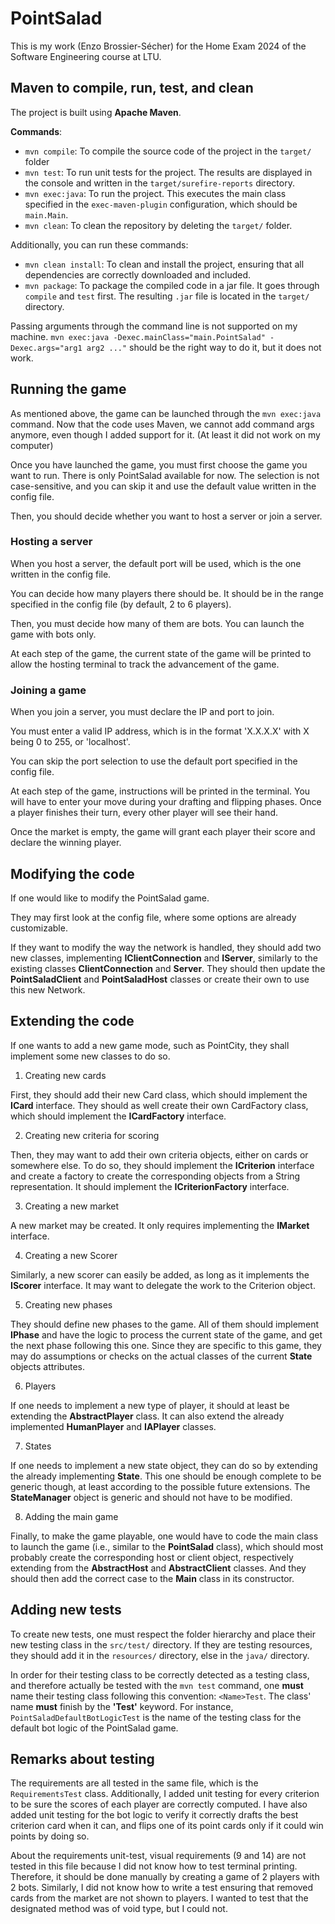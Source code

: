 # PointSalad
This is my work (Enzo Brossier-Sécher) for the Home Exam 2024 of the Software Engineering course at LTU.

## Maven to compile, run, test, and clean

The project is built using **Apache Maven**.

**Commands**:
- `mvn compile`: To compile the source code of the project in the `target/` folder
- `mvn test`: To run unit tests for the project. The results are displayed in the console and written in the `target/surefire-reports` directory.
- `mvn exec:java`: To run the project. This executes the main class specified in the `exec-maven-plugin` configuration, which should be `main.Main`.
- `mvn clean`: To clean the repository by deleting the `target/` folder.

Additionally, you can run these commands:
- `mvn clean install`: To clean and install the project, ensuring that all dependencies are correctly downloaded and included.
- `mvn package`: To package the compiled code in a jar file. It goes through `compile` and `test` first. The resulting `.jar` file is located in the `target/` directory.

Passing arguments through the command line is not supported on my machine. `mvn exec:java -Dexec.mainClass="main.PointSalad" -Dexec.args="arg1 arg2 ..."` should be the right way to do it, but it does not work.

## Running the game

As mentioned above, the game can be launched through the `mvn exec:java` command. Now that the code uses Maven, we cannot add command args anymore, even though I added support for it. (At least it did not work on my computer)

Once you have launched the game, you must first choose the game you want to run. There is only PointSalad available for now. The selection is not case-sensitive, and you can skip it and use the default value written in the config file.

Then, you should decide whether you want to host a server or join a server.

### Hosting a server

When you host a server, the default port will be used, which is the one written in the config file.

You can decide how many players there should be. It should be in the range specified in the config file (by default, 2 to 6 players).

Then, you must decide how many of them are bots. You can launch the game with bots only.

At each step of the game, the current state of the game will be printed to allow the hosting terminal to track the advancement of the game.

### Joining a game

When you join a server, you must declare the IP and port to join.

You must enter a valid IP address, which is in the format 'X.X.X.X' with X being 0 to 255, or 'localhost'.

You can skip the port selection to use the default port specified in the config file.

At each step of the game, instructions will be printed in the terminal. You will have to enter your move during your drafting and flipping phases.
Once a player finishes their turn, every other player will see their hand.

Once the market is empty, the game will grant each player their score and declare the winning player.

## Modifying the code

If one would like to modify the PointSalad game.

They may first look at the config file, where some options are already customizable.

If they want to modify the way the network is handled, they should add two new classes, implementing **IClientConnection** and **IServer**, similarly to the existing classes **ClientConnection** and **Server**. They should then update the **PointSaladClient** and **PointSaladHost** classes or create their own to use this new Network.

## Extending the code

If one wants to add a new game mode, such as PointCity, they shall implement some new classes to do so.

1. Creating new cards

First, they should add their new Card class, which should implement the **ICard** interface. They should as well create their own CardFactory class, which should implement the **ICardFactory** interface.

2. Creating new criteria for scoring

Then, they may want to add their own criteria objects, either on cards or somewhere else. To do so, they should implement the **ICriterion** interface and create a factory to create the corresponding objects from a String representation. It should implement the **ICriterionFactory** interface.

3. Creating a new market

A new market may be created. It only requires implementing the **IMarket** interface.

4. Creating a new Scorer

Similarly, a new scorer can easily be added, as long as it implements the **IScorer** interface. It may want to delegate the work to the Criterion object.

5. Creating new phases

They should define new phases to the game. All of them should implement **IPhase** and have the logic to process the current state of the game, and get the next phase following this one. Since they are specific to this game, they may do assumptions or checks on the actual classes of the current **State** objects attributes.

6. Players

If one needs to implement a new type of player, it should at least be extending the **AbstractPlayer** class. It can also extend the already implemented **HumanPlayer** and **IAPlayer** classes.

7. States

If one needs to implement a new state object, they can do so by extending the already implementing **State**. This one should be enough complete to be generic though, at least according to the possible future extensions. The **StateManager** object is generic and should not have to be modified.

8. Adding the main game

Finally, to make the game playable, one would have to code the main class to launch the game (i.e., similar to the **PointSalad** class), which should most probably create the corresponding host or client object, respectively extending from the **AbstractHost** and **AbstractClient** classes. And they should then add the correct case to the **Main** class in its constructor.

## Adding new tests

To create new tests, one must respect the folder hierarchy and place their new testing class in the `src/test/` directory. If they are testing resources, they should add it in the `resources/` directory, else in the `java/` directory.

In order for their testing class to be correctly detected as a testing class, and therefore actually be tested with the `mvn test` command, one **must** name their testing class following this convention: `<Name>Test`. The class' name **must** finish by the **'Test'** keyword. For instance, `PointSaladDefaultBotLogicTest` is the name of the testing class for the default bot logic of the PointSalad game.

## Remarks about testing

The requirements are all tested in the same file, which is the `RequirementsTest` class. Additionally, I added unit testing for every criterion to be sure the scores of each player are correctly computed. I have also added unit testing for the bot logic to verify it correctly drafts the best criterion card when it can, and flips one of its point cards only if it could win points by doing so.

About the requirements unit-test, visual requirements (9 and 14) are not tested in this file because I did not know how to test terminal printing.
Therefore, it should be done manually by creating a game of 2 players with 2 bots.
Similarly, I did not know how to write a test ensuring that removed cards from the market are not shown to players. I wanted to test that the designated method was of void type, but I could not.
